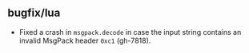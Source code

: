 ## bugfix/lua

* Fixed a crash in `msgpack.decode` in case the input string contains an invalid
  MsgPack header `0xc1` (gh-7818).
